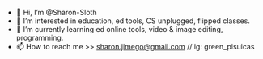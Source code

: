 - 👋 Hi, I’m @Sharon-Sloth
- 👀 I’m interested in education, ed tools, CS unplugged, flipped classes.
- 🌱 I’m currently learning ed online tools, video & image editing, programming.
- 📫 How to reach me >>  sharon.jimego@gmail.com // ig: green_pisuicas

<!---
Sharon-Sloth/Sharon-Sloth is a ✨ special ✨ repository because its `README.md` (this file) appears on your GitHub profile.
You can click the Preview link to take a look at your changes.
--->
